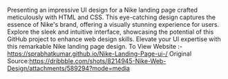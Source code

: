 Presenting an impressive UI design for a Nike landing page crafted meticulously with HTML and CSS. This eye-catching design captures the essence of Nike's brand, offering a visually stunning experience for users. Explore the sleek and intuitive interface, showcasing the potential of this GitHub project to enhance web design skills. Elevate your UI expertise with this remarkable Nike landing page design.
To View Website :-https://sprabhatkumar.github.io/Nike-Landing-Page-ui-/
Original Source:https://dribbble.com/shots/8214945-Nike-Web-Design/attachments/589294?mode=media
